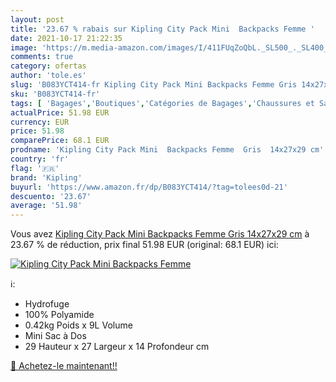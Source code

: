 ```yaml
---
layout: post
title: '23.67 % rabais sur Kipling City Pack Mini  Backpacks Femme '
date: 2021-10-17 21:22:35
image: 'https://m.media-amazon.com/images/I/411FUqZoQbL._SL500_._SL400_.jpg'
comments: true
category: ofertas
author: 'tole.es'
slug: 'B083YCT414-fr Kipling City Pack Mini Backpacks Femme Gris 14x27x29 cm'
sku: 'B083YCT414-fr'
tags: [ 'Bagages','Boutiques','Catégories de Bagages','Chaussures et Sacs','Custom Stores','Sacs à dos','Sacs à dos loisir','kipling', ]
actualPrice: 51.98 EUR
currency: EUR
price: 51.98
comparePrice: 68.1 EUR
prodname: 'Kipling City Pack Mini  Backpacks Femme  Gris  14x27x29 cm'
country: 'fr'
flag: '🇫🇷'
brand: 'Kipling'
buyurl: 'https://www.amazon.fr/dp/B083YCT414/?tag=tolees0d-21'
descuento: '23.67'
average: '51.98'
---
```


Vous avez [Kipling City Pack Mini  Backpacks Femme  Gris  14x27x29 cm](https://www.amazon.fr/dp/B083YCT414/?tag=tolees0d-21)  à  23.67 % de réduction, prix final  51.98 EUR (original: 68.1 EUR) ici:

[![Kipling City Pack Mini  Backpacks Femme ](https://m.media-amazon.com/images/I/411FUqZoQbL._SL500_._SL400_.jpg)](https://www.amazon.fr/dp/B083YCT414/?tag=tolees0d-21)

ℹ️:

- Hydrofuge
- 100% Polyamide
- 0.42kg Poids x 9L Volume
- Mini Sac à Dos
- 29 Hauteur x 27 Largeur x 14 Profondeur cm

[🛒 Achetez-le maintenant!!](https://www.amazon.fr/dp/B083YCT414/?tag=tolees0d-21)

